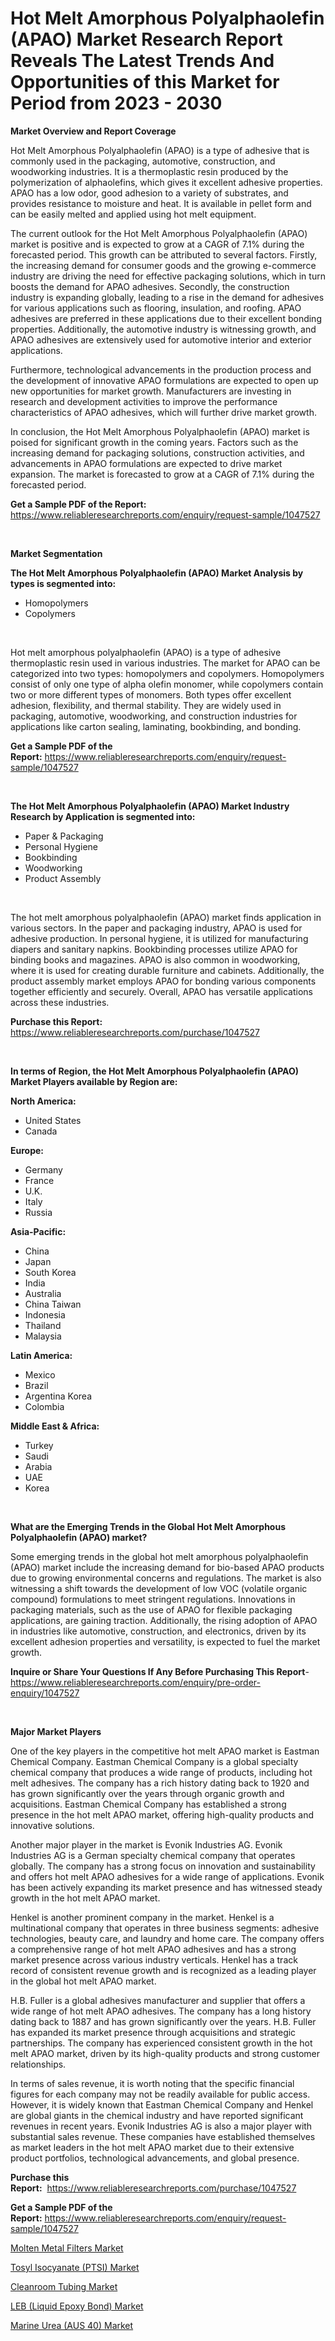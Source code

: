 <p><h1>Hot Melt Amorphous Polyalphaolefin (APAO) Market Research Report Reveals The Latest Trends And Opportunities of this Market for Period from 2023 - 2030</h1></p><p><strong>Market Overview and Report Coverage</strong></p>
<p><p>Hot Melt Amorphous Polyalphaolefin (APAO) is a type of adhesive that is commonly used in the packaging, automotive, construction, and woodworking industries. It is a thermoplastic resin produced by the polymerization of alphaolefins, which gives it excellent adhesive properties. APAO has a low odor, good adhesion to a variety of substrates, and provides resistance to moisture and heat. It is available in pellet form and can be easily melted and applied using hot melt equipment.</p><p>The current outlook for the Hot Melt Amorphous Polyalphaolefin (APAO) market is positive and is expected to grow at a CAGR of 7.1% during the forecasted period. This growth can be attributed to several factors. Firstly, the increasing demand for consumer goods and the growing e-commerce industry are driving the need for effective packaging solutions, which in turn boosts the demand for APAO adhesives. Secondly, the construction industry is expanding globally, leading to a rise in the demand for adhesives for various applications such as flooring, insulation, and roofing. APAO adhesives are preferred in these applications due to their excellent bonding properties. Additionally, the automotive industry is witnessing growth, and APAO adhesives are extensively used for automotive interior and exterior applications.</p><p>Furthermore, technological advancements in the production process and the development of innovative APAO formulations are expected to open up new opportunities for market growth. Manufacturers are investing in research and development activities to improve the performance characteristics of APAO adhesives, which will further drive market growth.</p><p>In conclusion, the Hot Melt Amorphous Polyalphaolefin (APAO) market is poised for significant growth in the coming years. Factors such as the increasing demand for packaging solutions, construction activities, and advancements in APAO formulations are expected to drive market expansion. The market is forecasted to grow at a CAGR of 7.1% during the forecasted period.</p></p>
<p><strong>Get a Sample PDF of the Report:</strong> <a href="https://www.reliableresearchreports.com/enquiry/request-sample/1047527">https://www.reliableresearchreports.com/enquiry/request-sample/1047527</a></p>
<p>&nbsp;</p>
<p><strong>Market Segmentation</strong></p>
<p><strong>The Hot Melt Amorphous Polyalphaolefin (APAO) Market Analysis by types is segmented into:</strong></p>
<p><ul><li>Homopolymers</li><li>Copolymers</li></ul></p>
<p>&nbsp;</p>
<p><p>Hot melt amorphous polyalphaolefin (APAO) is a type of adhesive thermoplastic resin used in various industries. The market for APAO can be categorized into two types: homopolymers and copolymers. Homopolymers consist of only one type of alpha olefin monomer, while copolymers contain two or more different types of monomers. Both types offer excellent adhesion, flexibility, and thermal stability. They are widely used in packaging, automotive, woodworking, and construction industries for applications like carton sealing, laminating, bookbinding, and bonding.</p></p>
<p><strong>Get a Sample PDF of the Report:</strong>&nbsp;<a href="https://www.reliableresearchreports.com/enquiry/request-sample/1047527">https://www.reliableresearchreports.com/enquiry/request-sample/1047527</a></p>
<p>&nbsp;</p>
<p><strong>The Hot Melt Amorphous Polyalphaolefin (APAO) Market Industry Research by Application is segmented into:</strong></p>
<p><ul><li>Paper & Packaging</li><li>Personal Hygiene</li><li>Bookbinding</li><li>Woodworking</li><li>Product Assembly</li></ul></p>
<p>&nbsp;</p>
<p><p>The hot melt amorphous polyalphaolefin (APAO) market finds application in various sectors. In the paper and packaging industry, APAO is used for adhesive production. In personal hygiene, it is utilized for manufacturing diapers and sanitary napkins. Bookbinding processes utilize APAO for binding books and magazines. APAO is also common in woodworking, where it is used for creating durable furniture and cabinets. Additionally, the product assembly market employs APAO for bonding various components together efficiently and securely. Overall, APAO has versatile applications across these industries.</p></p>
<p><strong>Purchase this Report:</strong>&nbsp; <a href="https://www.reliableresearchreports.com/purchase/1047527">https://www.reliableresearchreports.com/purchase/1047527</a></p>
<p>&nbsp;</p>
<p><strong>In terms of Region, the Hot Melt Amorphous Polyalphaolefin (APAO) Market Players available by Region are:</strong></p>
<p>
    <p> <strong> North America: </strong>
        <ul>
            <li>United States</li>
            <li>Canada</li>
        </ul>
        </p> 
    <p> <strong> Europe: </strong>
        <ul>
            <li>Germany</li>
            <li>France</li>
            <li>U.K.</li>
            <li>Italy</li>
            <li>Russia</li>
        </ul>
        </p> 
    <p> <strong> Asia-Pacific: </strong>
        <ul>
            <li>China</li>
            <li>Japan</li>
            <li>South Korea</li>
            <li>India</li>
            <li>Australia</li>
            <li>China Taiwan</li>
            <li>Indonesia</li>
            <li>Thailand</li>
            <li>Malaysia</li>
        </ul>
        </p> 
    <p> <strong> Latin America: </strong>
        <ul>
            <li>Mexico</li>
            <li>Brazil</li>
            <li>Argentina Korea</li>
            <li>Colombia</li>
        </ul>
        </p> 
    <p> <strong> Middle East & Africa: </strong>
        <ul>
            <li>Turkey</li>
            <li>Saudi</li>
            <li>Arabia</li>
            <li>UAE</li>
            <li>Korea</li>
        </ul>
    </p>
    </p>
<p>&nbsp;</p>
<p><strong>What are the Emerging Trends in the Global Hot Melt Amorphous Polyalphaolefin (APAO) market?</strong></p>
<p><p>Some emerging trends in the global hot melt amorphous polyalphaolefin (APAO) market include the increasing demand for bio-based APAO products due to growing environmental concerns and regulations. The market is also witnessing a shift towards the development of low VOC (volatile organic compound) formulations to meet stringent regulations. Innovations in packaging materials, such as the use of APAO for flexible packaging applications, are gaining traction. Additionally, the rising adoption of APAO in industries like automotive, construction, and electronics, driven by its excellent adhesion properties and versatility, is expected to fuel the market growth.</p></p>
<p><strong>Inquire or Share Your Questions If Any Before Purchasing This Report</strong>- <a href="https://www.reliableresearchreports.com/enquiry/pre-order-enquiry/1047527">https://www.reliableresearchreports.com/enquiry/pre-order-enquiry/1047527</a></p>
<p>&nbsp;</p>
<p><strong>Major Market Players</strong></p>
<p><p>One of the key players in the competitive hot melt APAO market is Eastman Chemical Company. Eastman Chemical Company is a global specialty chemical company that produces a wide range of products, including hot melt adhesives. The company has a rich history dating back to 1920 and has grown significantly over the years through organic growth and acquisitions. Eastman Chemical Company has established a strong presence in the hot melt APAO market, offering high-quality products and innovative solutions.</p><p>Another major player in the market is Evonik Industries AG. Evonik Industries AG is a German specialty chemical company that operates globally. The company has a strong focus on innovation and sustainability and offers hot melt APAO adhesives for a wide range of applications. Evonik has been actively expanding its market presence and has witnessed steady growth in the hot melt APAO market.</p><p>Henkel is another prominent company in the market. Henkel is a multinational company that operates in three business segments: adhesive technologies, beauty care, and laundry and home care. The company offers a comprehensive range of hot melt APAO adhesives and has a strong market presence across various industry verticals. Henkel has a track record of consistent revenue growth and is recognized as a leading player in the global hot melt APAO market.</p><p>H.B. Fuller is a global adhesives manufacturer and supplier that offers a wide range of hot melt APAO adhesives. The company has a long history dating back to 1887 and has grown significantly over the years. H.B. Fuller has expanded its market presence through acquisitions and strategic partnerships. The company has experienced consistent growth in the hot melt APAO market, driven by its high-quality products and strong customer relationships.</p><p>In terms of sales revenue, it is worth noting that the specific financial figures for each company may not be readily available for public access. However, it is widely known that Eastman Chemical Company and Henkel are global giants in the chemical industry and have reported significant revenues in recent years. Evonik Industries AG is also a major player with substantial sales revenue. These companies have established themselves as market leaders in the hot melt APAO market due to their extensive product portfolios, technological advancements, and global presence.</p></p>
<p><strong>Purchase this Report:</strong>&nbsp;&nbsp;<a href="https://www.reliableresearchreports.com/purchase/1047527">https://www.reliableresearchreports.com/purchase/1047527</a></p>
<p></p>
<p><strong>Get a Sample PDF of the Report:</strong>&nbsp;<a href="https://www.reliableresearchreports.com/enquiry/request-sample/1047527">https://www.reliableresearchreports.com/enquiry/request-sample/1047527</a></p>
<p><p><a href="https://medium.com/@dennismurphy47/molten-metal-filters-market-current-market-share-cagr-growth-projection-and-forecast-till-2030-a5d7406c3655">Molten Metal Filters Market</a></p><p><a href="https://www.linkedin.com/pulse/tosyl-isocyanate-ptsi-market-size-2023-2030-global-industrial-k7sec/">Tosyl Isocyanate (PTSI) Market</a></p><p><a href="https://medium.com/@irwingibson727/cleanroom-tubing-market-size-cagr-trends-2024-2030-e14e3e2d2ec7">Cleanroom Tubing Market</a></p><p><a href="https://www.linkedin.com/pulse/leb-liquid-epoxy-bond-market-size-growth-forecast-from-2023-zdpvc/">LEB (Liquid Epoxy Bond) Market</a></p><p><a href="https://www.linkedin.com/pulse/marine-urea-aus-40-market-challenges-opportunities-growth-tgofc/">Marine Urea (AUS 40) Market</a></p></p>